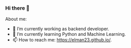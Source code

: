 ### Hi there 👋

About me:

- 🔭 I’m currently working as backend developer.
- 🌱 I’m currently learning Python and Machine Learning.
- 📫 How to reach me: https://elman23.github.io/.
